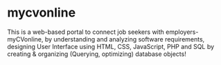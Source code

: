 # mycvonline

This is a web-based portal to connect job seekers with employers- myCVonline, by understanding and analyzing software requirements, designing User Interface using HTML, CSS, JavaScript, PHP and SQL by creating & organizing (Querying, optimizing) database objects!
